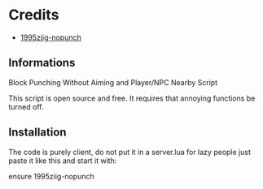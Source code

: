 
  

# Credits

  * [1995ziig-nopunch](https://github.com/1995ziig/no-punch)

  
## Informations

Block Punching Without Aiming and Player/NPC Nearby Script

This script is open source and free. It requires that annoying functions be turned off.

  

## Installation

The code is purely client, do not put it in a server.lua for lazy people just paste it like this and start it with:

ensure 1995ziig-nopunch
